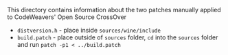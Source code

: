 This directory contains information about the two patches manually applied to CodeWeavers' Open Source CrossOver

* `distversion.h` - place inside `sources/wine/include`
* `build.patch` - place outside of `sources` folder, `cd` into the `sources` folder and run `patch -p1 < ../build.patch`
